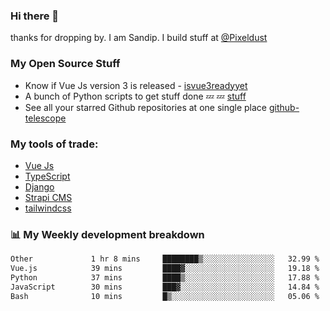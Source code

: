### Hi there 👋

thanks for dropping by.
I am Sandip. I build stuff at [@Pixeldust](github.com/pixeldust-in/)

###  **My Open Source Stuff**

 - Know if Vue Js version 3 is released -  [isvue3readyyet](https://github.com/sandiprb/isvue3readyyet)
 - A bunch of Python scripts to get stuff done 💤 💤 [stuff](https://github.com/sandiprb/stuff)
 - See all your starred Github repositories at one single place [github-telescope](https://github.com/sandiprb/github-telescope)



###  **My tools of trade:**
 - [Vue Js](https://github.com/vuejs/vue/)
 - [TypeScript](https://github.com/microsoft/TypeScript)
 - [Django](github.com/django/django)
 - [Strapi CMS](github.com/strapi/strapi)
 - [tailwindcss](https://github.com/tailwindlabs/tailwindcss)


###  📊 **My Weekly development breakdown**
<!--START_SECTION:waka-->

```txt
Other             1 hr 8 mins     ████████▒░░░░░░░░░░░░░░░░   32.99 %
Vue.js            39 mins         ████▓░░░░░░░░░░░░░░░░░░░░   19.18 %
Python            37 mins         ████▒░░░░░░░░░░░░░░░░░░░░   17.88 %
JavaScript        30 mins         ███▓░░░░░░░░░░░░░░░░░░░░░   14.84 %
Bash              10 mins         █▒░░░░░░░░░░░░░░░░░░░░░░░   05.06 %
```

<!--END_SECTION:waka-->
